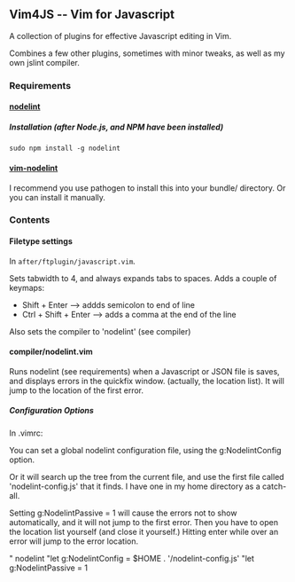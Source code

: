 
## Vim4JS -- Vim for Javascript

A collection of plugins for effective Javascript editing in Vim.

Combines a few other plugins, sometimes with minor tweaks, as well as my own jslint compiler. 

### Requirements

#### [nodelint](https://github.com/tav/nodelint)

##### Installation (after Node.js, and NPM have been installed)

    sudo npm install -g nodelint

#### [vim-nodelint](https://github.com/bigfish/vim-nodelint)

I recommend you use pathogen to install this into your bundle/ directory. Or you can install it manually.

### Contents

#### Filetype settings

In `after/ftplugin/javascript.vim`.

Sets tabwidth to 4, and always expands tabs to spaces. 
Adds a couple of keymaps: 
  
  - Shift + Enter  --> addds semicolon to end of line
  - Ctrl + Shift + Enter --> adds a comma at the end of the line

Also sets the compiler to 'nodelint' (see compiler)

#### compiler/nodelint.vim

Runs nodelint (see requirements) when a Javascript or JSON file is saves, and displays errors
in the quickfix window. (actually, the location list). It will jump to the location of the first error.

##### Configuration Options

In .vimrc:

You can set a global nodelint configuration file, using the g:NodelintConfig option. 

Or it will search up the tree from the current file, and use the first file called 'nodelint-config.js'
that it finds. I have one in my home directory as a catch-all.

Setting g:NodelintPassive = 1 will cause the errors not to show automatically, and it will not jump to the
first error. Then you have to open the location list yourself (and close it yourself.) Hitting enter while
over an error will jump to the error location.

" nodelint
"let g:NodelintConfig = $HOME . '/nodelint-config.js'
"let g:NodelintPassive = 1

